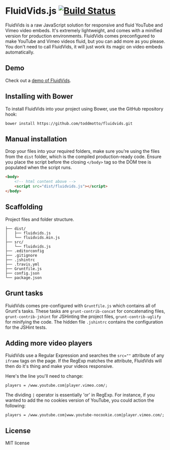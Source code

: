 # FluidVids.js [![Build Status](https://travis-ci.org/toddmotto/fluidvids.png)](https://travis-ci.org/toddmotto/fluidvids)

FluidVids is a raw JavaScript solution for responsive and fluid YouTube and Vimeo video embeds. It's extremely lightweight, and comes with a minified version for production environments. FluidVids comes preconfigured to make YouTube and Vimeo videos fluid, but you can add more as you please. You don't need to call FluidVids, it will just work its magic on video embeds automatically.

## Demo
Check out a [demo of FluidVids](http://toddmotto.com/labs/fluidvids).

## Installing with Bower
To install FluidVids into your project using Bower, use the GitHub repository hook:

```
bower install https://github.com/toddmotto/fluidvids.git
```

## Manual installation
Drop your files into your required folders, make sure you're using the files from the `dist` folder, which is the compiled production-ready code. Ensure you place the script before the closing `</body>` tag so the DOM tree is populated when the script runs.
	
```html
<body>
	<!-- html content above -->
	<script src="dist/fluidvids.js"></script>
</body>
```

## Scaffolding
Project files and folder structure.

```
├── dist/
│   ├── fluidvids.js
│   └── fluidvids.min.js
├── src/
│   └── fluidvids.js
├── .editorconfig
├── .gitignore
├── .jshintrc
├── .travis.yml
├── Gruntfile.js
├── config.json
└── package.json
```

## Grunt tasks
FluidVids comes pre-configured with `Gruntfile.js` which contains all of Grunt's tasks. These tasks are `grunt-contrib-concat` for concatenating files, `grunt-contrib-jshint` for JSHinting the project files, `grunt-contrib-uglify` for minifying the code. The hidden file `.jshintrc` contains the configuration for the JSHint tests.

## Adding more video players
FluidVids use a Regular Expression and searches the `src=""` attribute of any `iframe` tags on the page. If the RegExp matches the attribute, FluidVids will then do it's thing and make your videos responsive.

Here's the line you'll need to change:

```
players = /www.youtube.com|player.vimeo.com/;
```

The dividing `|` operator is essentially 'or' in RegExp. For instance, if you wanted to add the no cookies version of YouTube, you could action the following:

```
players = /www.youtube.com|www.youtube-nocookie.com|player.vimeo.com/;
```

## License
MIT license
